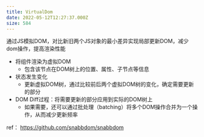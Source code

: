 ```yaml
---
title: VirtualDom
date: 2022-05-12T12:27:37.000Z
size: 584
---
```

通过JS模拟DOM，对比新旧两个JS对象的最小差异实现局部更新DOM，减少dom操作，提高渲染性能

- 将组件渲染为虚拟DOM
	- 包含该节点在DOM树上的位置、属性、子节点等信息
- 状态发生变化
	- 更新虚拟DOM树，通过比较前后两个虚拟DOM树的变化，确定需要更新的部分
- DOM Diff过程：将需要更新的部分应用到实际的DOM树上
	- 如果需要，还可以通过批处理（batching）将多个DOM操作合并为一个操作，从而减少更新频率

ref：
https://github.com/snabbdom/snabbdom

